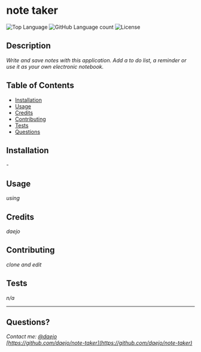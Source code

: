# note taker
  ![Top Language](https://img.shields.io/github/languages/top/daejo/note-taker)
  ![GitHub Language count](https://img.shields.io/github/languages/count/daejo/note-taker)
  ![License](https://img.shields.io/badge/license-MIT_License-green.svg)

  ## Description 

  _Write and save notes with this application. Add a to do list, a reminder or use it as your own electronic notebook._
 
  ## Table of Contents

  * [Installation](#installation)
  * [Usage](#usage)
  * [Credits](#credits)
  * [Contributing](#contributing)
  * [Tests](#tests)
  * [Questions](#questions)
  

  ## Installation

  _-_


  ## Usage 

  _using_ 


  ## Credits

  _daejo_


  ## Contributing

  _clone and edit_


  ## Tests

  _n/a_

  ---
  ## Questions?
  _Contact me:_
  _[@daejo](github.com/daejo)_  
  _[https://github.com/daejo/note-taker](https://github.com/daejo/note-taker)_  
  
